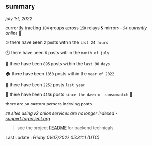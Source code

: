 
## summary
_july 1st, 2022_

currently tracking `104` groups across `150` relays & mirrors - _`54` currently online_ 📡

⏲ there have been `2` posts within the `last 24 hours`

🕓 there have been `6` posts within the `month of july`

📅 there have been `895` posts within the `last 90 days`

🏚 there have been `1850` posts within the `year of 2022`

🚀 there have been `2252` posts `last year`

🦕 there have been `4136` posts `since the dawn of ransomwatch` 🐣

there are `50` custom parsers indexing posts

_`20` sites using v2 onion services are no longer indexed - [support.torproject.org](https://support.torproject.org/onionservices/v2-deprecation/)_

> see the project [README](https://github.com/jmousqueton/ransomwatch#readme) for backend technicals



Last update : _Friday 01/07/2022 05:31:11 (UTC)_

